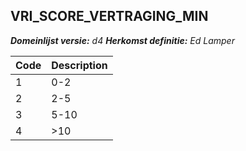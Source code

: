 ## VRI_SCORE_VERTRAGING_MIN

*__Domeinlijst versie:__ d4*
*__Herkomst definitie:__ Ed Lamper*

|__Code__ |__Description__	|
|	---	|	---	|
| 1 | 0-2 |
| 2 | 2-5 |
| 3 | 5-10 |
| 4 | >10 |